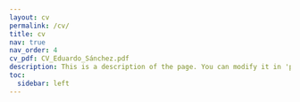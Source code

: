 ```yaml
---
layout: cv
permalink: /cv/
title: cv
nav: true
nav_order: 4
cv_pdf: CV_Eduardo_Sánchez.pdf
description: This is a description of the page. You can modify it in 'pages/_cv.md'. You can also change or remove the top pdf download button.
toc:
  sidebar: left
---
```

